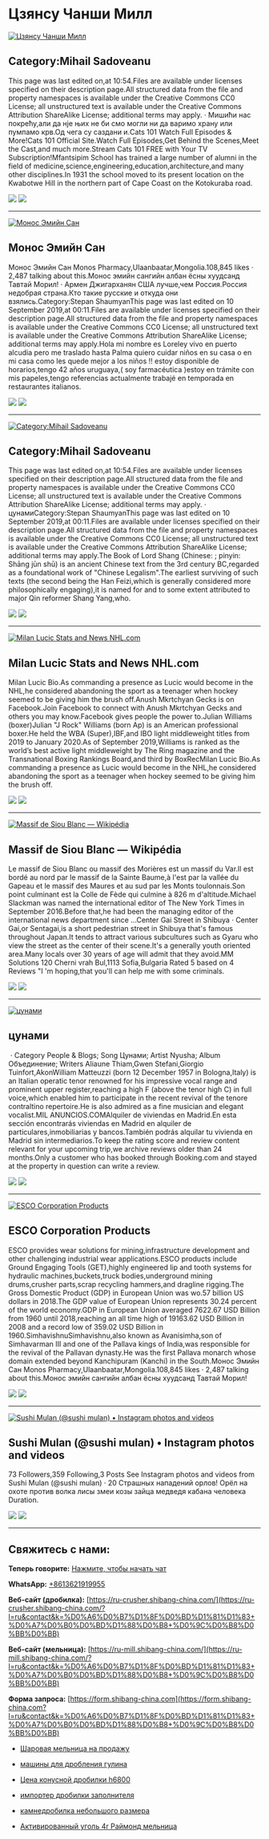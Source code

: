 # Цзянсу Чанши Милл

<a href="https://swt.shibang-china.com/?l=ru&img&k=%D0%A6%D0%B7%D1%8F%D0%BD%D1%81%D1%83+%D0%A7%D0%B0%D0%BD%D1%88%D0%B8+%D0%9C%D0%B8%D0%BB%D0%BB" target="_blank">![Цзянсу Чанши Милл](http://static.shibang-china.com/all-800x300/137.jpg)</a>

## Category:Mihail Sadoveanu
This page was last edited on,at 10:54.Files are available under licenses specified on their description page.All structured data from the file and property namespaces is available under the Creative Commons CC0 License; all unstructured text is available under the Creative Commons Attribution ShareAlike License; additional terms may apply.&nbsp;&#0183;&#32;Мишићи нас покрећу,али да нје њих не би смо могли ни да варимо храну или пумпамо крв.Од чега су саздани и.Cats 101 Watch Full Episodes &amp; More!Cats 101 Official Site.Watch Full Episodes,Get Behind the Scenes,Meet the Cast,and much more.Stream Cats 101 FREE with Your TV Subscription!Mfantsipim School has trained a large number of alumni in the field of medicine,science,engineering,education,architecture,and many other disciplines.In 1931 the school moved to its present location on the Kwabotwe Hill in the northern part of Cape Coast on the Kotokuraba road.


<a href="https://whatsapp.shibangsoft.com/WhatsApp.php" target="_blank" title="WhatsApp">![](http://static.shibang-china.com/icon/whatsapp.png)</a> <a href="https://swt.shibang-china.com/?l=ru&icon&k=%D0%A6%D0%B7%D1%8F%D0%BD%D1%81%D1%83+%D0%A7%D0%B0%D0%BD%D1%88%D0%B8+%D0%9C%D0%B8%D0%BB%D0%BB" target="_blank">![](http://static.shibang-china.com/icon/chat-ru.png)</a>

---

<a href="https://swt.shibang-china.com/?l=ru&img&k=%D0%A6%D0%B7%D1%8F%D0%BD%D1%81%D1%83+%D0%A7%D0%B0%D0%BD%D1%88%D0%B8+%D0%9C%D0%B8%D0%BB%D0%BB" target="_blank">![Монос Эмийн Сан](http://static.shibang-china.com/all-800x300/101.jpg)</a>

## Монос Эмийн Сан
Монос Эмийн Сан Monos Pharmacy,Ulaanbaatar,Mongolia.108,845 likes &#183; 2,487 talking about this.Монос эмийн сангийн албан ёсны хуудсанд Тавтай Морил!&nbsp;&#0183;&#32;Армен Джигарханян США лучше,чем Россия.Россия недобрая страна.Кто такие русские и откуда они взялись.Category:Stepan ShaumyanThis page was last edited on 10 September 2019,at 00:11.Files are available under licenses specified on their description page.All structured data from the file and property namespaces is available under the Creative Commons CC0 License; all unstructured text is available under the Creative Commons Attribution ShareAlike License; additional terms may apply.Hola mi nombre es Loreley vivo en puerto alcudia pero me traslado hasta Palma quiero cuidar ni&#241;os en su casa o en mi casa como les quede mejor a los ni&#241;os !! estoy disponible de horarios,tengo 42 a&#241;os uruguaya,( soy farmac&#233;utica )estoy en tr&#225;mite con mis papeles,tengo referencias actualmente trabaj&#233; en temporada en restaurantes italianos.


<a href="https://whatsapp.shibangsoft.com/WhatsApp.php" target="_blank" title="WhatsApp">![](http://static.shibang-china.com/icon/whatsapp.png)</a> <a href="https://swt.shibang-china.com/?l=ru&icon&k=%D0%A6%D0%B7%D1%8F%D0%BD%D1%81%D1%83+%D0%A7%D0%B0%D0%BD%D1%88%D0%B8+%D0%9C%D0%B8%D0%BB%D0%BB" target="_blank">![](http://static.shibang-china.com/icon/chat-ru.png)</a>

---

<a href="https://swt.shibang-china.com/?l=ru&img&k=%D0%A6%D0%B7%D1%8F%D0%BD%D1%81%D1%83+%D0%A7%D0%B0%D0%BD%D1%88%D0%B8+%D0%9C%D0%B8%D0%BB%D0%BB" target="_blank">![Category:Mihail Sadoveanu](http://static.shibang-china.com/all-800x300/755.jpg)</a>

## Category:Mihail Sadoveanu
This page was last edited on,at 10:54.Files are available under licenses specified on their description page.All structured data from the file and property namespaces is available under the Creative Commons CC0 License; all unstructured text is available under the Creative Commons Attribution ShareAlike License; additional terms may apply.&nbsp;&#0183;&#32;цунамиCategory:Stepan ShaumyanThis page was last edited on 10 September 2019,at 00:11.Files are available under licenses specified on their description page.All structured data from the file and property namespaces is available under the Creative Commons CC0 License; all unstructured text is available under the Creative Commons Attribution ShareAlike License; additional terms may apply.The Book of Lord Shang (Chinese: ; pinyin: Shāng jūn shū) is an ancient Chinese text from the 3rd century BC,regarded as a foundational work of &quot;Chinese Legalism&quot;.The earliest surviving of such texts (the second being the Han Feizi,which is generally considered more philosophically engaging),it is named for and to some extent attributed to major Qin reformer Shang Yang,who.


<a href="https://whatsapp.shibangsoft.com/WhatsApp.php" target="_blank" title="WhatsApp">![](http://static.shibang-china.com/icon/whatsapp.png)</a> <a href="https://swt.shibang-china.com/?l=ru&icon&k=%D0%A6%D0%B7%D1%8F%D0%BD%D1%81%D1%83+%D0%A7%D0%B0%D0%BD%D1%88%D0%B8+%D0%9C%D0%B8%D0%BB%D0%BB" target="_blank">![](http://static.shibang-china.com/icon/chat-ru.png)</a>

---

<a href="https://swt.shibang-china.com/?l=ru&img&k=%D0%A6%D0%B7%D1%8F%D0%BD%D1%81%D1%83+%D0%A7%D0%B0%D0%BD%D1%88%D0%B8+%D0%9C%D0%B8%D0%BB%D0%BB" target="_blank">![Milan Lucic Stats and News NHL.com](http://static.shibang-china.com/all-800x300/905.jpg)</a>

## Milan Lucic Stats and News NHL.com
Milan Lucic Bio.As commanding a presence as Lucic would become in the NHL,he considered abandoning the sport as a teenager when hockey seemed to be giving him the brush off.Anush Mkrtchyan Gecks is on Facebook.Join Facebook to connect with Anush Mkrtchyan Gecks and others you may know.Facebook gives people the power to.Julian Williams (boxer)Julian &quot;J Rock&quot; Williams (born Ap) is an American professional boxer.He held the WBA (Super),IBF,and IBO light middleweight titles from 2019 to January 2020.As of September 2019,Williams is ranked as the world’s best active light middleweight by The Ring magazine and the Transnational Boxing Rankings Board,and third by BoxRecMilan Lucic Bio.As commanding a presence as Lucic would become in the NHL,he considered abandoning the sport as a teenager when hockey seemed to be giving him the brush off.


<a href="https://whatsapp.shibangsoft.com/WhatsApp.php" target="_blank" title="WhatsApp">![](http://static.shibang-china.com/icon/whatsapp.png)</a> <a href="https://swt.shibang-china.com/?l=ru&icon&k=%D0%A6%D0%B7%D1%8F%D0%BD%D1%81%D1%83+%D0%A7%D0%B0%D0%BD%D1%88%D0%B8+%D0%9C%D0%B8%D0%BB%D0%BB" target="_blank">![](http://static.shibang-china.com/icon/chat-ru.png)</a>

---

<a href="https://swt.shibang-china.com/?l=ru&img&k=%D0%A6%D0%B7%D1%8F%D0%BD%D1%81%D1%83+%D0%A7%D0%B0%D0%BD%D1%88%D0%B8+%D0%9C%D0%B8%D0%BB%D0%BB" target="_blank">![Massif de Siou Blanc — Wikip&#233;dia](http://static.shibang-china.com/all-800x300/1514.jpg)</a>

## Massif de Siou Blanc — Wikip&#233;dia
Le massif de Siou Blanc ou massif des Mori&#232;res est un massif du Var.Il est bord&#233; au nord par le massif de la Sainte Baume,&#224; l'est par la vall&#233;e du Gapeau et le massif des Maures et au sud par les Monts toulonnais.Son point culminant est la Colle de F&#232;de qui culmine &#224; 826 m d'altitude.Michael Slackman was named the international editor of The New York Times in September 2016.Before that,he had been the managing editor of the international news department since …Center Gai Street in Shibuya&nbsp;&#0183;&#32;Center Gai,or Sentagai,is a short pedestrian street in Shibuya that's famous throughout Japan.It tends to attract various subcultures such as Gyaru who view the street as the center of their scene.It's a generally youth oriented area.Many locals over 30 years of age will admit that they avoid.MM Solutions 120 Cherni vrah Bul,1113 Sofia,Bulgaria Rated 5 based on 4 Reviews &quot;I 'm hoping,that you'll can help me with some criminals.


<a href="https://whatsapp.shibangsoft.com/WhatsApp.php" target="_blank" title="WhatsApp">![](http://static.shibang-china.com/icon/whatsapp.png)</a> <a href="https://swt.shibang-china.com/?l=ru&icon&k=%D0%A6%D0%B7%D1%8F%D0%BD%D1%81%D1%83+%D0%A7%D0%B0%D0%BD%D1%88%D0%B8+%D0%9C%D0%B8%D0%BB%D0%BB" target="_blank">![](http://static.shibang-china.com/icon/chat-ru.png)</a>

---

<a href="https://swt.shibang-china.com/?l=ru&img&k=%D0%A6%D0%B7%D1%8F%D0%BD%D1%81%D1%83+%D0%A7%D0%B0%D0%BD%D1%88%D0%B8+%D0%9C%D0%B8%D0%BB%D0%BB" target="_blank">![цунами](http://static.shibang-china.com/all-800x300/753.jpg)</a>

## цунами
&nbsp;&#0183;&#32;Category People &amp; Blogs; Song Цунами; Artist Nyusha; Album Объединение; Writers Aliaune Thiam,Gwen Stefani,Giorgio Tuinfort,AkonWilliam Matteuzzi (born 12 December 1957 in Bologna,Italy) is an Italian operatic tenor renowned for his impressive vocal range and prominent upper register,reaching a high F (above the tenor high C) in full voice,which enabled him to participate in the recent revival of the tenore contraltino repertoire.He is also admired as a fine musician and elegant vocalist.MIL ANUNCIOS.COMAlquiler de viviendas en Madrid.En esta secci&#243;n encontrar&#225;s viviendas en Madrid en alquiler de particulares,inmobiliarias y bancos.Tambi&#233;n podr&#225;s alquilar tu vivienda en Madrid sin intermediarios.To keep the rating score and review content relevant for your upcoming trip,we archive reviews older than 24 months.Only a customer who has booked through Booking.com and stayed at the property in question can write a review.


<a href="https://whatsapp.shibangsoft.com/WhatsApp.php" target="_blank" title="WhatsApp">![](http://static.shibang-china.com/icon/whatsapp.png)</a> <a href="https://swt.shibang-china.com/?l=ru&icon&k=%D0%A6%D0%B7%D1%8F%D0%BD%D1%81%D1%83+%D0%A7%D0%B0%D0%BD%D1%88%D0%B8+%D0%9C%D0%B8%D0%BB%D0%BB" target="_blank">![](http://static.shibang-china.com/icon/chat-ru.png)</a>

---

<a href="https://swt.shibang-china.com/?l=ru&img&k=%D0%A6%D0%B7%D1%8F%D0%BD%D1%81%D1%83+%D0%A7%D0%B0%D0%BD%D1%88%D0%B8+%D0%9C%D0%B8%D0%BB%D0%BB" target="_blank">![ESCO Corporation Products](http://static.shibang-china.com/all-800x300/583.jpg)</a>

## ESCO Corporation Products
ESCO provides wear solutions for mining,infrastructure development and other challenging industrial wear applications.ESCO products include Ground Engaging Tools (GET),highly engineered lip and tooth systems for hydraulic machines,buckets,truck bodies,underground mining drums,crusher parts,scrap recycling hammers,and dragline rigging.The Gross Domestic Product (GDP) in European Union was wo.57 billion US dollars in 2018.The GDP value of European Union represents 30.24 percent of the world economy.GDP in European Union averaged 7622.67 USD Billion from 1960 until 2018,reaching an all time high of 19163.62 USD Billion in 2008 and a record low of 359.02 USD Billion in 1960.SimhavishnuSimhavishnu,also known as Avanisimha,son of Simhavarman III and one of the Pallava kings of India,was responsible for the revival of the Pallavan dynasty.He was the first Pallava monarch whose domain extended beyond Kanchipuram (Kanchi) in the South.Монос Эмийн Сан Monos Pharmacy,Ulaanbaatar,Mongolia.108,845 likes &#183; 2,487 talking about this.Монос эмийн сангийн албан ёсны хуудсанд Тавтай Морил!


<a href="https://whatsapp.shibangsoft.com/WhatsApp.php" target="_blank" title="WhatsApp">![](http://static.shibang-china.com/icon/whatsapp.png)</a> <a href="https://swt.shibang-china.com/?l=ru&icon&k=%D0%A6%D0%B7%D1%8F%D0%BD%D1%81%D1%83+%D0%A7%D0%B0%D0%BD%D1%88%D0%B8+%D0%9C%D0%B8%D0%BB%D0%BB" target="_blank">![](http://static.shibang-china.com/icon/chat-ru.png)</a>

---

<a href="https://swt.shibang-china.com/?l=ru&img&k=%D0%A6%D0%B7%D1%8F%D0%BD%D1%81%D1%83+%D0%A7%D0%B0%D0%BD%D1%88%D0%B8+%D0%9C%D0%B8%D0%BB%D0%BB" target="_blank">![Sushi Mulan (@sushi mulan) • Instagram photos and videos](http://static.shibang-china.com/all-800x300/495.jpg)</a>

## Sushi Mulan (@sushi mulan) • Instagram photos and videos
73 Followers,359 Following,3 Posts See Instagram photos and videos from Sushi Mulan (@sushi mulan)&nbsp;&#0183;&#32;20 Страшных нападений орлов! Орёл на охоте против волка лисы змеи козы зайца медведя кабана человека Duration.

<a href="https://whatsapp.shibangsoft.com/WhatsApp.php" target="_blank" title="WhatsApp">![](http://static.shibang-china.com/icon/whatsapp.png)</a> <a href="https://swt.shibang-china.com/?l=ru&icon&k=%D0%A6%D0%B7%D1%8F%D0%BD%D1%81%D1%83+%D0%A7%D0%B0%D0%BD%D1%88%D0%B8+%D0%9C%D0%B8%D0%BB%D0%BB" target="_blank">![](http://static.shibang-china.com/icon/chat-ru.png)</a>

---
## Свяжитесь с нами:

**Теперь говорите:** [Нажмите, чтобы начать чат](https://swt.shibang-china.com?l=ru&contact&k=%D0%A6%D0%B7%D1%8F%D0%BD%D1%81%D1%83+%D0%A7%D0%B0%D0%BD%D1%88%D0%B8+%D0%9C%D0%B8%D0%BB%D0%BB)

**WhatsApp:**  [+8613621919955](https://whatsapp.shibangsoft.com/WhatsApp.php)

**Веб-сайт (дробилка):** [https://ru-crusher.shibang-china.com/](https://ru-crusher.shibang-china.com/?l=ru&contact&k=%D0%A6%D0%B7%D1%8F%D0%BD%D1%81%D1%83+%D0%A7%D0%B0%D0%BD%D1%88%D0%B8+%D0%9C%D0%B8%D0%BB%D0%BB)

**Веб-сайт (мельница):** [https://ru-mill.shibang-china.com/](https://ru-mill.shibang-china.com/?l=ru&contact&k=%D0%A6%D0%B7%D1%8F%D0%BD%D1%81%D1%83+%D0%A7%D0%B0%D0%BD%D1%88%D0%B8+%D0%9C%D0%B8%D0%BB%D0%BB)

**Форма запроса:** [https://form.shibang-china.com](https://form.shibang-china.com?l=ru&contact&k=%D0%A6%D0%B7%D1%8F%D0%BD%D1%81%D1%83+%D0%A7%D0%B0%D0%BD%D1%88%D0%B8+%D0%9C%D0%B8%D0%BB%D0%BB)

* [Шаровая мельница на продажу](../123/%D0%A8%D0%B0%D1%80%D0%BE%D0%B2%D0%B0%D1%8F%20%D0%BC%D0%B5%D0%BB%D1%8C%D0%BD%D0%B8%D1%86%D0%B0%20%D0%BD%D0%B0%20%D0%BF%D1%80%D0%BE%D0%B4%D0%B0%D0%B6%D1%83.md)

* [машины для дробления гулина](../121/%D0%BC%D0%B0%D1%88%D0%B8%D0%BD%D1%8B%20%D0%B4%D0%BB%D1%8F%20%D0%B4%D1%80%D0%BE%D0%B1%D0%BB%D0%B5%D0%BD%D0%B8%D1%8F%20%D0%B3%D1%83%D0%BB%D0%B8%D0%BD%D0%B0.md)

* [Цена конусной дробилки h6800](../125/%D0%A6%D0%B5%D0%BD%D0%B0%20%D0%BA%D0%BE%D0%BD%D1%83%D1%81%D0%BD%D0%BE%D0%B9%20%D0%B4%D1%80%D0%BE%D0%B1%D0%B8%D0%BB%D0%BA%D0%B8%20h6800.md)

* [импортер дробилки заполнителя](../124/%D0%B8%D0%BC%D0%BF%D0%BE%D1%80%D1%82%D0%B5%D1%80%20%D0%B4%D1%80%D0%BE%D0%B1%D0%B8%D0%BB%D0%BA%D0%B8%20%D0%B7%D0%B0%D0%BF%D0%BE%D0%BB%D0%BD%D0%B8%D1%82%D0%B5%D0%BB%D1%8F.md)

* [камнедробилка небольшого размера](../121/%D0%BA%D0%B0%D0%BC%D0%BD%D0%B5%D0%B4%D1%80%D0%BE%D0%B1%D0%B8%D0%BB%D0%BA%D0%B0%20%D0%BD%D0%B5%D0%B1%D0%BE%D0%BB%D1%8C%D1%88%D0%BE%D0%B3%D0%BE%20%D1%80%D0%B0%D0%B7%D0%BC%D0%B5%D1%80%D0%B0.md)

* [Активированный уголь 4r Раймонд мельница](../122/%D0%90%D0%BA%D1%82%D0%B8%D0%B2%D0%B8%D1%80%D0%BE%D0%B2%D0%B0%D0%BD%D0%BD%D1%8B%D0%B9%20%D1%83%D0%B3%D0%BE%D0%BB%D1%8C%204r%20%D0%A0%D0%B0%D0%B9%D0%BC%D0%BE%D0%BD%D0%B4%20%D0%BC%D0%B5%D0%BB%D1%8C%D0%BD%D0%B8%D1%86%D0%B0.md)